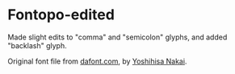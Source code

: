 # Fontopo-edited
Made slight edits to "comma" and "semicolon" glyphs, and added "backlash" glyph.

Original font file from [dafont.com](https://www.dafont.com/fontopofontopo.font), by [Yoshihisa Nakai](https://fontopo.com/).
